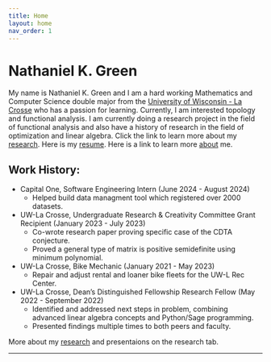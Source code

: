 ```yaml
---
title: Home
layout: home
nav_order: 1
---
```

# Nathaniel K. Green


My name is Nathaniel K. Green and I am a hard working Mathematics and Computer Science double major from the [University of Wisconsin - La Crosse] who has a passion for learning. Currently, I am interested topology and functional analysis. I am currently doing a research project in the field of functional analysis and also have a history of research in the field of optimization and linear algebra. Click the link to learn more about my [research]. Here is my [resume]. Here is a link to learn more [about] me.




## Work History:
- Capital One, Software Engineering Intern (June 2024 - August 2024)
  * Helped build data managment tool which registered over 2000 datasets.
- UW-La Crosse, Undergraduate Research & Creativity Committee Grant Recipient (January 2023 - July 2023)
  * Co-wrote research paper proving specific case of the CDTA conjecture.
  * Proved a general type of matrix is positive semidefinite using minimum polynomial.
- UW-La Crosse, Bike Mechanic (January 2021 - May 2023)
  * Repair and adjust rental and loaner bike fleets for the UW-L Rec Center.
- UW-La Crosse, Dean’s Distinguished Fellowship Research Fellow (May 2022 - September 2022)
  * Identified and addressed next steps in problem, combining advanced linear algebra concepts and Python/Sage programming.
  * Presented findings multiple times to both peers and faculty.

More about my [research] and presentaions on the research tab.

----

[MTH 309]: http://catalog.uwlax.edu/search/?P=MTH%20309
[MTH 317]: http://catalog.uwlax.edu/search/?P=MTH%20317
[MTH 353]: http://catalog.uwlax.edu/search/?P=MTH%20353
[CS 340]: http://catalog.uwlax.edu/search/?P=CS%20340
[CS 270]: http://catalog.uwlax.edu/search/?P=CS%20270
[research]: research.md
[about]: about.md
[resume]: Nathaniel-Green-Resume-2024-website.pdf
[University of Wisconsin - La Crosse]: https://www.uwlax.edu/
[Just the Docs]: https://just-the-docs.github.io/just-the-docs/
[GitHub Pages]: https://docs.github.com/en/pages
[README]: https://github.com/just-the-docs/just-the-docs-template/blob/main/README.md
[Jekyll]: https://jekyllrb.com
[GitHub Pages / Actions workflow]: https://github.blog/changelog/2022-07-27-github-pages-custom-github-actions-workflows-beta/
[use this template]: https://github.com/just-the-docs/just-the-docs-template/generate
